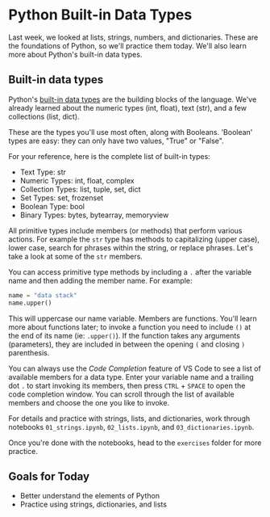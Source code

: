 # Python Built-in Data Types
Last week, we looked at lists, strings, numbers, and dictionaries. These are the foundations of Python, so we'll practice them today. We'll also learn more about Python's built-in data types.

## Built-in data types

Python's [built-in data types](https://docs.python.org/3/library/stdtypes.html) are the building blocks of the language. We've already learned about the numeric types (int, float), text (str), and a few collections (list, dict). 

These are the types you'll use most often, along with Booleans. 'Boolean' types are easy: they can only have two values, "True" or "False". 

For your reference, here is the complete list of built-in types:
- Text Type: str
- Numeric Types: 	int, float, complex
- Collection Types: list, tuple, set, dict
- Set Types: 	set, frozenset
- Boolean Type: 	bool
- Binary Types: 	bytes, bytearray, memoryview


All primitive types include members (or methods) that perform various actions. For example the `str` type has methods to capitalizing (upper case), lower case, search for phrases within the string, or replace phrases. Let's take a look at some of the `str` members.

You can access primitive type methods by including a `.` after the variable name and then adding the member name. For example:

```python
name = "data stack"
name.upper()
```

This will uppercase our name variable. Members are functions. You'll learn more about functions later; to invoke a function you need to include `()` at the end of its name (ie: `.upper()`). If the function takes any arguments (parameters), they are included in between the opening `(` and closing `)` parenthesis. 

You can always use the _Code Completion_ feature of VS Code to see a list of available members for a data type. Enter your variable name and a trailing dot `.` to start invoking its members, then press `CTRL` + `SPACE` to open the code completion window. You can scroll through the list of available members and choose the one you like to invoke.


For details and practice with strings, lists, and dictionaries, work through notebooks `01_strings.ipynb`, `02_lists.ipynb`, and `03_dictionaries.ipynb`.

Once you're done with the notebooks, head to the `exercises` folder for more practice.

## Goals for Today
- Better understand the elements of Python
- Practice using strings, dictionaries, and lists